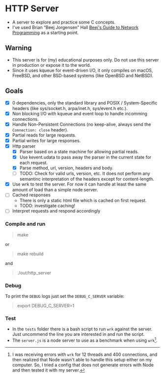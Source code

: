 # HTTP Server

- A server to explore and practice some C concepts.
- I've used Brian “Beej Jorgensen” Hall [Beej's Guide to Network Programming](https://beej.us/guide/bgnet/html/split/index.html) as a starting point.

## Warning

- This server is for (my) educational purposes only. Do not use this server in production or expose it to the world.
- Since it uses kqueue for event-driven I/O, it only compiles on macOS, FreeBSD, and other BSD-based systems (like OpenBSD and NetBSD).

## Goals

- [x] 0 dependencies, only the standard library and POSIX / System-Specific headers (like sys/socket.h, arpa/inet.h, sys/event.h etc.).
- [x] Non blocking I/O with kqueue and event loop to handle incomming connections.
- [x] Handle Non-Persistent Connections (no keep-alive, always send the `Connection: close` header).
- [x] Partial reads for large requests.
- [x] Partial writes for large responses.
- [x] Http parser
  - [x] Parser based on a state machine for allowing partial reads.
  - [x] Use kevent.udata to pass away the parser in the current state for each request.
  - [x] Parse method, url, version, headers and body.
  - [ ] TODO: Check for valid urls, version, etc. It does not perform any semantinc interpretation of the headers except for content-length.
- [x] Use wrk to test the server. For now it can handle at least the same amount of load than a simple node server.
- [ ] Cached responses
  - There is only a static html file which is cached on first request.
  - TODO: investigate caching!
- [ ] Interpret requests and respond accordingly

### Compile and run

> make

or

> make rebuild

and

> ./out/http_server

### Debug

To print the `DEBUG` logs just set the `DEBUG_C_SERVER` variable:

> export DEBUG_C_SERVER=1

### Test

- In the `tests` folder there is a bash script to run `wrk` against the server. Just uncommend the line you are interested in and run the script.
- The `server.js` is a node server to use as a benchmark when using `wrk`[^1].

[^1]: I was receiving errors with `wrk` for 12 threads and 400 connections, and then realized that Node wasn't able to handle this setup either on my computer. So, I tried a config that does not generate errors with Node and then tested it with my server.
